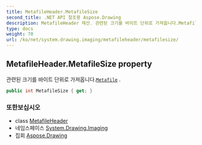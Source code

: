 ```yaml
---
title: MetafileHeader.MetafileSize
second_title: .NET API 참조용 Aspose.Drawing
description: MetafileHeader 재산. 관련된 크기를 바이트 단위로 가져옵니다.Metafile .
type: docs
weight: 70
url: /ko/net/system.drawing.imaging/metafileheader/metafilesize/
---
```

## MetafileHeader.MetafileSize property

관련된 크기를 바이트 단위로 가져옵니다.[`Metafile`](../../metafile/) .

```csharp
public int MetafileSize { get; }
```

### 또한보십시오

* class [MetafileHeader](../)
* 네임스페이스 [System.Drawing.Imaging](../../metafileheader/)
* 집회 [Aspose.Drawing](../../../)


